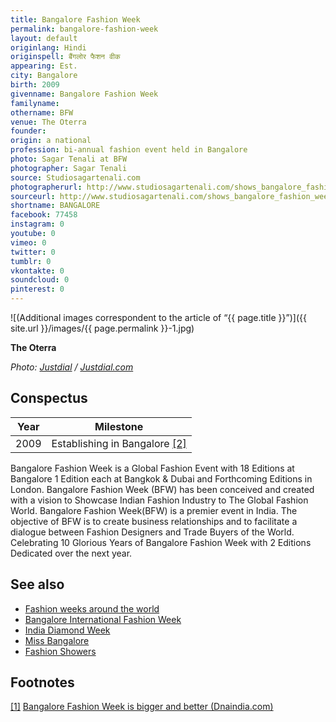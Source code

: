```yaml
---
title: Bangalore Fashion Week
permalink: bangalore-fashion-week
layout: default
originlang: Hindi
originspell: बैंगलोर फैशन वीक
appearing: Est.
city: Bangalore
birth: 2009
givenname: Bangalore Fashion Week
familyname:
othername: BFW
venue: The Oterra
founder:
origin: a national
profession: bi-annual fashion event held in Bangalore
photo: Sagar Tenali at BFW
photographer: Sagar Tenali
source: Studiosagartenali.com
photographerurl: http://www.studiosagartenali.com/shows_bangalore_fashion_week.html
sourceurl: http://www.studiosagartenali.com/shows_bangalore_fashion_week.html
shortname: BANGALORE
facebook: 77458
instagram: 0
youtube: 0
vimeo: 0
twitter: 0
tumblr: 0
vkontakte: 0
soundcloud: 0
pinterest: 0
---
```



![(Additional images correspondent to the article of “{{ page.title }}”)]({{ site.url }}/images/{{ page.permalink }}-1.jpg)

**The Oterra**

*Photo: [Justdial](justdial.com) / [Justdial.com](justdial.com)*

## Сonspectus

|Year|Milestone|
|-|-|
|2009|Establishing in Bangalore <span id="a2">[\[2\]](#f2)</span>|

Bangalore Fashion Week is a Global Fashion Event with 18 Editions at Bangalore 1 Edition each at Bangkok & Dubai and Forthcoming Editions in London.
Bangalore Fashion Week (BFW) has been conceived and created with a vision to Showcase Indian Fashion Industry to The Global Fashion World. Bangalore Fashion Week(BFW) is a premier event in India. The objective of BFW is to create business relationships and to facilitate a dialogue between Fashion Designers and Trade Buyers of the World.
Celebrating 10 Glorious Years of Bangalore Fashion Week with 2 Editions Dedicated over the next year.

## See also

+ [Fashion weeks around the world](fashion-weeks-around-the-world)
+ [Bangalore International Fashion Week](index)
+ [India Diamond Week](index)
+ [Miss Bangalore](index)
+ [Fashion Showers](index)

## Footnotes

[[1]](#a1) <span id="f1"></span> [Bangalore Fashion Week is bigger and better (Dnaindia.com)](https://www.dnaindia.com/lifestyle/report-bangalore-fashion-week-is-bigger-and-better-1502509)
